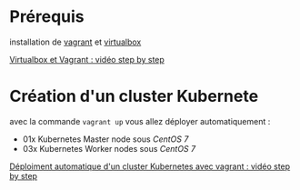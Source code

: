 # Prérequis 
installation de [vagrant](https://www.vagrantup.com) et [virtualbox](https://www.virtualbox.org)

[Virtualbox et Vagrant : vidéo step by step](https://www.youtube.com/watch?v=mRgiFZZG4pk)

# Création d'un cluster Kubernete
avec la commande ```vagrant up``` vous allez déployer automatiquement : 
- 01x Kubernetes Master node sous _CentOS 7_ 
- 03x Kubernetes Worker nodes sous _CentOS 7_ 

[Déploiment automatique d'un cluster Kubernetes avec vagrant : vidéo step by step](https://youtu.be/RYpEeBa6Ujw)